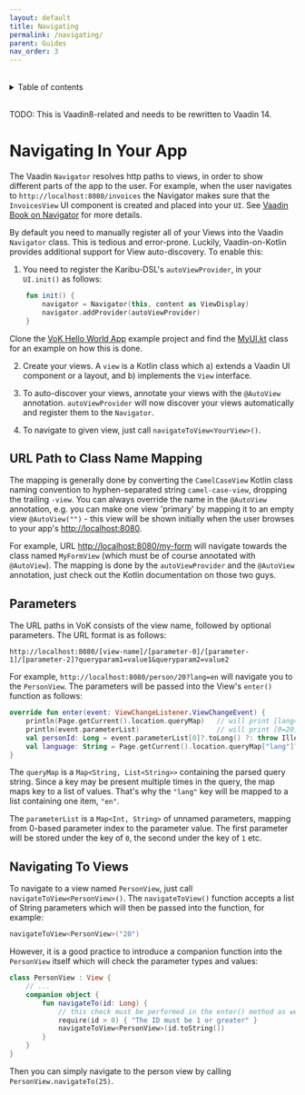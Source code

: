 ```yaml
---
layout: default
title: Navigating
permalink: /navigating/
parent: Guides
nav_order: 3
---
```


<br/>
<details close markdown="block">
  <summary>
    Table of contents
  </summary>
  {: .text-delta }
1. TOC
{:toc}
</details>
<br/>

TODO: This is Vaadin8-related and needs to be rewritten to Vaadin 14.

# Navigating In Your App

The Vaadin `Navigator` resolves http paths to views, in order to show different parts of the app to the user. For example,
when the user navigates to `http://localhost:8080/invoices` the Navigator makes sure that the `InvoicesView` UI component is created
and placed into your `UI`.
See [Vaadin Book on Navigator](https://vaadin.com/docs/-/part/framework/advanced/advanced-navigator.html) for more details.

By default you need to manually register all of your Views into the Vaadin `Navigator` class. This is tedious and error-prone. Luckily,
Vaadin-on-Kotlin provides additional support for View auto-discovery. To enable this:

1. You need to register the Karibu-DSL's `autoViewProvider`, in your `UI.init()` as follows:
```kotlin
    fun init() {
        navigator = Navigator(this, content as ViewDisplay)
        navigator.addProvider(autoViewProvider)
    }
```
Clone the [VoK Hello World App](https://github.com/mvysny/vok-helloworld-app) example project and find
the [MyUI.kt](https://github.com/mvysny/vok-helloworld-app/blob/master/web/src/main/kotlin/com/example/vok/MyUI.kt) class for an example on how this is done.

2. Create your views. A `view` is a Kotlin class which a) extends a Vaadin UI component or a layout, and b) implements the `View`
   interface.

3. To auto-discover your views, annotate your views with the `@AutoView` annotation. `autoViewProvider` will
   now discover your views automatically and register them to the `Navigator`.

4. To navigate to given view, just call `navigateToView<YourView>()`.

## URL Path to Class Name Mapping

The mapping is generally done by converting the `CamelCaseView` Kotlin
class naming convention to hyphen-separated string `camel-case-view`, dropping the trailing `-view`.
You can always override the name in the `@AutoView` annotation, e.g. you can make one view
'primary' by mapping it to an empty view `@AutoView("")` - this view will be shown initially when the user
browses to your app's [http://localhost:8080](http://localhost:8080).

For example, URL [http://localhost:8080/my-form](http://localhost:8080/my-form)
will navigate towards the class named `MyFormView` (which must be of course annotated with `@AutoView`). The mapping is done by
the `autoViewProvider` and the `@AutoView` annotation, just check out the Kotlin documentation on those two guys.

## Parameters

The URL paths in VoK consists of the view name, followed by optional parameters. The URL format is as follows:

```
http://localhost:8080/[view-name]/[parameter-0]/[parameter-1]/[parameter-2]?queryparam1=value1&queryparam2=value2
```

For example, `http://localhost:8080/person/20?lang=en` will navigate you to the `PersonView`. The parameters will be passed into the
View's `enter()` function as follows:

```kotlin
override fun enter(event: ViewChangeListener.ViewChangeEvent) {
    println(Page.getCurrent().location.queryMap)   // will print [lang=[en]]
    println(event.parameterList)                   // will print [0=20]
    val personId: Long = event.parameterList[0]?.toLong() ?: throw IllegalArgumentException("Expected the ID parameter")
    val language: String = Page.getCurrent().location.queryMap["lang"]?.get(0) ?: "en"
}
```

The `queryMap` is a `Map<String, List<String>>` containing the parsed query string. Since a key may be present multiple times in the query,
the map maps key to a list of values. That's why the `"lang"` key will be mapped to a list containing one item, `"en"`.

The `parameterList` is a `Map<Int, String>` of unnamed parameters, mapping from 0-based parameter index to the parameter value. The first
parameter will be stored under the key of `0`, the second under the key of `1` etc.

## Navigating To Views

To navigate to a view named `PersonView`, just call `navigateToView<PersonView>()`.
The `navigateToView()` function accepts a list of String parameters which will then be passed into the function, for example:

```kotlin
navigateToView<PersonView>("20")
```

However, it is a good practice to introduce a companion function into the `PersonView` itself which will check the parameter types and
values:

```kotlin
class PersonView : View {
    // ...
    companion object {
        fun navigateTo(id: Long) {
            // this check must be performed in the enter() method as well, to guard against user-entered URLs
            require(id > 0) { "The ID must be 1 or greater" }
            navigateToView<PersonView>(id.toString())
        }
    }
}
```

Then you can simply navigate to the person view by calling `PersonView.navigateTo(25)`.
